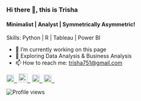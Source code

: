 ### Hi there 👋, this is Trisha
#### Minimalist | Analyst | Symmetrically Asymmetric!


Skills: Python | R | Tableau | Power BI 

- 🔭 I’m currently working on this page 
- 🌱 Exploring Data Analysis & Business Analysis
- 📫 How to reach me: trisha751@gmail.com 

[<img src='https://user-images.githubusercontent.com/30564193/115090541-21658c00-9ee3-11eb-8121-414f7234eabc.png' alt='linkedin' height='20'>&nbsp;&nbsp;](https://www.linkedin.com/in/trisha-solanki/) 
[<img src='https://user-images.githubusercontent.com/30564193/115090338-95ebfb00-9ee2-11eb-8fc7-66d174948173.png' alt='twitter' height='23'>&nbsp;&nbsp;](https://public.tableau.com/profile/trisha.solanki#!/)
[<img src='https://user-images.githubusercontent.com/30564193/115090817-de57e880-9ee3-11eb-9ddd-a46939285449.png' alt='instagram' height='20'>&nbsp;&nbsp;](https://www.instagram.com/mystical.abstract/)
[<img src='https://user-images.githubusercontent.com/30564193/115090880-09dad300-9ee4-11eb-94ac-77c4613a60a1.png' alt='twitter' height='20'>&nbsp;&nbsp;](https://twitter.com/TrishaOnFleek)  

![Profile views](https://gpvc.arturio.dev/trisha751)
